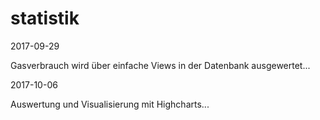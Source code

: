 # statistik

2017-09-29

Gasverbrauch wird über einfache Views in der Datenbank ausgewertet...

2017-10-06

Auswertung und Visualisierung mit Highcharts...
